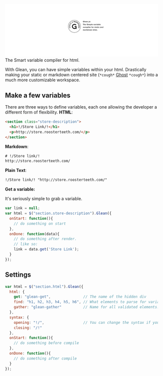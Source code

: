![Glean by Daniel Tamkin](images/Banner.png)
The Smart variable compiler for html.

With Glean, you can have simple variables within your html.
Drastically making your static or markdown centered
site (`*cough*` [Ghost](https://github.com/TryGhost/Ghost) `*cough*`) into a much more customizable workspace.

## Make a few variables
There are three ways to define variables, each one
allowing the developer a different form of flexibility.
__HTML__:

``` html
<section class="store-description">
  <h1>!/Store Link/!</h1>
  <p>http://store.roosterteeth.com/</p>
</section>
```
__Markdown__:
``` html
# !/Store link/!
http://store.roosterteeth.com/
```
__Plain Text__:
``` html
!/Store link/! "http://store.roosterteeth.com/"
```

__Get a variable:__

It's seriously simple to grab a variable.
```javascript
var link = null;
var html = $("section.store-description").Glean({
  onStart: function(){
    // do something on start
  },
  onDone: function(data){
    // do something after render.
    // like so:
    link = data.get('Store Link');
  }
});
```

## Settings
``` javascript
var html = $("section.html").Glean({
  html: {
    get: "glean-get",               // The name of the hidden div
    find: "h1, h2, h3, h4, h5, h6", // What elements to parse for variables
    gather: "glean-gather"          // Name for all validated elements.
  },
  syntax: {
    opening: "!/",                  // You can change the syntax if you wish.
    closing: "/!"
  },
  onStart: function(){
    // do something before compile
  },
  onDone: function(){
    // do something after compile
  }
});

```
